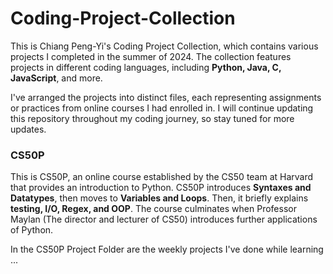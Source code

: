 # Coding-Project-Collection

This is Chiang Peng-Yi's Coding Project Collection, which contains various projects I completed in the summer of 2024. 
The collection features projects in different coding languages, including **Python, Java, C, JavaScript**, and more. 

I've arranged the projects into distinct files, each representing assignments or practices from online courses I had enrolled in. 
I will continue updating this repository throughout my coding journey, so stay tuned for more updates.

### CS50P
This is CS50P, an online course established by the CS50 team at Harvard that provides an introduction to Python.
CS50P introduces **Syntaxes and Datatypes**, then moves to **Variables and Loops**.
Then, it briefly explains **testing, I/O, Regex, and OOP**.
The course culminates when Professor Maylan (The director and lecturer of CS50) introduces further applications of Python.

In the CS50P Project Folder are the weekly projects I've done while learning
...
